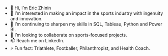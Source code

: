 - 👋 Hi, I’m Eric Zhinin
- 👀 I’m interested in making an impact in the sports industry with ingenuity and innovation.
- 🌱 I’m continuing to sharpen my skills in SQL, Tableau, Python and Power BI.
- 💞️ I’m looking to collaborate on sports-focused projects.
- 📫 Reach me on LinkedIn.
- ⚡ Fun fact: Triathlete, Footballer, Philanthropist, and Health Coach.

<!---
ericzhinin/ericzhinin is a ✨ special ✨ repository because its `README.md` (this file) appears on your GitHub profile.
You can click the Preview link to take a look at your changes.
--->
